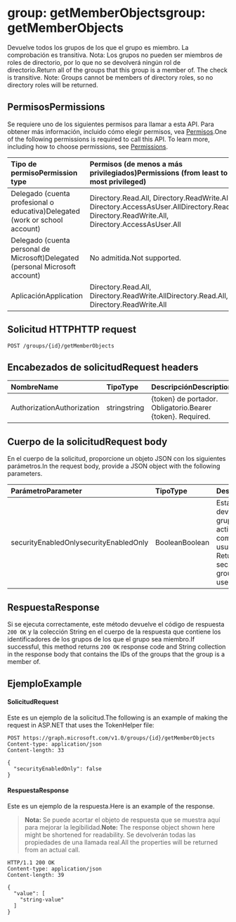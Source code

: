 # <a name="group-getmemberobjects"></a><span data-ttu-id="9469f-101">group: getMemberObjects</span><span class="sxs-lookup"><span data-stu-id="9469f-101">group: getMemberObjects</span></span>
<span data-ttu-id="9469f-p101">Devuelve todos los grupos de los que el grupo es miembro. La comprobación es transitiva. Nota: Los grupos no pueden ser miembros de roles de directorio, por lo que no se devolverá ningún rol de directorio.</span><span class="sxs-lookup"><span data-stu-id="9469f-p101">Return all of the groups that this group is a member of. The check is transitive. Note: Groups cannot be members of directory roles, so no directory roles will be returned.</span></span>

## <a name="permissions"></a><span data-ttu-id="9469f-105">Permisos</span><span class="sxs-lookup"><span data-stu-id="9469f-105">Permissions</span></span>
<span data-ttu-id="9469f-p102">Se requiere uno de los siguientes permisos para llamar a esta API. Para obtener más información, incluido cómo elegir permisos, vea [Permisos](../../../concepts/permissions_reference.md).</span><span class="sxs-lookup"><span data-stu-id="9469f-p102">One of the following permissions is required to call this API. To learn more, including how to choose permissions, see [Permissions](../../../concepts/permissions_reference.md).</span></span>

|<span data-ttu-id="9469f-108">Tipo de permiso</span><span class="sxs-lookup"><span data-stu-id="9469f-108">Permission type</span></span>      | <span data-ttu-id="9469f-109">Permisos (de menos a más privilegiados)</span><span class="sxs-lookup"><span data-stu-id="9469f-109">Permissions (from least to most privileged)</span></span>              |
|:--------------------|:---------------------------------------------------------|
|<span data-ttu-id="9469f-110">Delegado (cuenta profesional o educativa)</span><span class="sxs-lookup"><span data-stu-id="9469f-110">Delegated (work or school account)</span></span> | <span data-ttu-id="9469f-111">Directory.Read.All, Directory.ReadWrite.All, Directory.AccessAsUser.All</span><span class="sxs-lookup"><span data-stu-id="9469f-111">Directory.Read.All, Directory.ReadWrite.All, Directory.AccessAsUser.All</span></span>    |
|<span data-ttu-id="9469f-112">Delegado (cuenta personal de Microsoft)</span><span class="sxs-lookup"><span data-stu-id="9469f-112">Delegated (personal Microsoft account)</span></span> | <span data-ttu-id="9469f-113">No admitida.</span><span class="sxs-lookup"><span data-stu-id="9469f-113">Not supported.</span></span>    |
|<span data-ttu-id="9469f-114">Aplicación</span><span class="sxs-lookup"><span data-stu-id="9469f-114">Application</span></span> | <span data-ttu-id="9469f-115">Directory.Read.All, Directory.ReadWrite.All</span><span class="sxs-lookup"><span data-stu-id="9469f-115">Directory.Read.All, Directory.ReadWrite.All</span></span> |

## <a name="http-request"></a><span data-ttu-id="9469f-116">Solicitud HTTP</span><span class="sxs-lookup"><span data-stu-id="9469f-116">HTTP request</span></span>
<!-- { "blockType": "ignored" } -->
```http
POST /groups/{id}/getMemberObjects
```

## <a name="request-headers"></a><span data-ttu-id="9469f-117">Encabezados de solicitud</span><span class="sxs-lookup"><span data-stu-id="9469f-117">Request headers</span></span>
| <span data-ttu-id="9469f-118">Nombre</span><span class="sxs-lookup"><span data-stu-id="9469f-118">Name</span></span>       | <span data-ttu-id="9469f-119">Tipo</span><span class="sxs-lookup"><span data-stu-id="9469f-119">Type</span></span> | <span data-ttu-id="9469f-120">Descripción</span><span class="sxs-lookup"><span data-stu-id="9469f-120">Description</span></span>|
|:---------------|:--------|:----------|
| <span data-ttu-id="9469f-121">Authorization</span><span class="sxs-lookup"><span data-stu-id="9469f-121">Authorization</span></span>  | <span data-ttu-id="9469f-122">string</span><span class="sxs-lookup"><span data-stu-id="9469f-122">string</span></span>  | <span data-ttu-id="9469f-p103">{token} de portador. Obligatorio.</span><span class="sxs-lookup"><span data-stu-id="9469f-p103">Bearer {token}. Required.</span></span> |

## <a name="request-body"></a><span data-ttu-id="9469f-125">Cuerpo de la solicitud</span><span class="sxs-lookup"><span data-stu-id="9469f-125">Request body</span></span>
<span data-ttu-id="9469f-126">En el cuerpo de la solicitud, proporcione un objeto JSON con los siguientes parámetros.</span><span class="sxs-lookup"><span data-stu-id="9469f-126">In the request body, provide a JSON object with the following parameters.</span></span>

| <span data-ttu-id="9469f-127">Parámetro</span><span class="sxs-lookup"><span data-stu-id="9469f-127">Parameter</span></span>    | <span data-ttu-id="9469f-128">Tipo</span><span class="sxs-lookup"><span data-stu-id="9469f-128">Type</span></span>   |<span data-ttu-id="9469f-129">Descripción</span><span class="sxs-lookup"><span data-stu-id="9469f-129">Description</span></span>|
|:---------------|:--------|:----------|
|<span data-ttu-id="9469f-130">securityEnabledOnly</span><span class="sxs-lookup"><span data-stu-id="9469f-130">securityEnabledOnly</span></span>|<span data-ttu-id="9469f-131">Boolean</span><span class="sxs-lookup"><span data-stu-id="9469f-131">Boolean</span></span>| <span data-ttu-id="9469f-p104">Establecer en **false**. La devolución solo de grupos con la seguridad activada solo es compatible para usuarios.</span><span class="sxs-lookup"><span data-stu-id="9469f-p104">Set to **false**. Returning only security-enabled groups is supported for users only.</span></span>|

## <a name="response"></a><span data-ttu-id="9469f-134">Respuesta</span><span class="sxs-lookup"><span data-stu-id="9469f-134">Response</span></span>
<span data-ttu-id="9469f-135">Si se ejecuta correctamente, este método devuelve el código de respuesta `200 OK` y la colección String en el cuerpo de la respuesta que contiene los identificadores de los grupos de los que el grupo sea miembro.</span><span class="sxs-lookup"><span data-stu-id="9469f-135">If successful, this method returns `200 OK` response code and String collection in the response body that contains the IDs of the groups that the group is a member of.</span></span>

## <a name="example"></a><span data-ttu-id="9469f-136">Ejemplo</span><span class="sxs-lookup"><span data-stu-id="9469f-136">Example</span></span>
#### <a name="request"></a><span data-ttu-id="9469f-137">Solicitud</span><span class="sxs-lookup"><span data-stu-id="9469f-137">Request</span></span>
<span data-ttu-id="9469f-138">Este es un ejemplo de la solicitud.</span><span class="sxs-lookup"><span data-stu-id="9469f-138">The following is an example of making the request in ASP.NET that uses the TokenHelper file:</span></span>
<!-- {
  "blockType": "request",
  "name": "group_getmemberobjects"
}-->
```http
POST https://graph.microsoft.com/v1.0/groups/{id}/getMemberObjects
Content-type: application/json
Content-length: 33

{
  "securityEnabledOnly": false
}
```

#### <a name="response"></a><span data-ttu-id="9469f-139">Respuesta</span><span class="sxs-lookup"><span data-stu-id="9469f-139">Response</span></span>
<span data-ttu-id="9469f-140">Este es un ejemplo de la respuesta.</span><span class="sxs-lookup"><span data-stu-id="9469f-140">Here is an example of the response.</span></span>
><span data-ttu-id="9469f-141">**Nota:** Se puede acortar el objeto de respuesta que se muestra aquí para mejorar la legibilidad.</span><span class="sxs-lookup"><span data-stu-id="9469f-141">**Note:** The response object shown here might be shortened for readability.</span></span> <span data-ttu-id="9469f-142">Se devolverán todas las propiedades de una llamada real.</span><span class="sxs-lookup"><span data-stu-id="9469f-142">All the properties will be returned from an actual call.</span></span>
<!-- {
  "blockType": "response",
  "truncated": true,
  "@odata.type": "string",
  "isCollection": true
} -->
```http
HTTP/1.1 200 OK
Content-type: application/json
Content-length: 39

{
  "value": [
    "string-value"
  ]
}
```

<!-- uuid: 8fcb5dbc-d5aa-4681-8e31-b001d5168d79
2015-10-25 14:57:30 UTC -->
<!-- {
  "type": "#page.annotation",
  "description": "group: getMemberObjects",
  "keywords": "",
  "section": "documentation",
  "tocPath": ""
}-->
